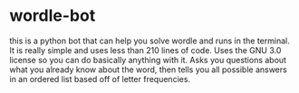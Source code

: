 # wordle-bot
this is a python bot that can help you solve wordle and runs in the terminal.
It is really simple and uses less than 210 lines of code.
Uses the GNU 3.0 license so you can do basically anything with it.
Asks you questions about what you already know about the word, then tells you all possible answers in an ordered list based off of letter frequencies.
